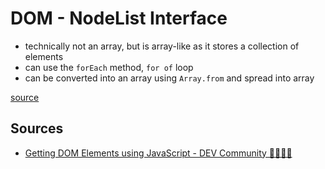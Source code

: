 # DOM - NodeList Interface

- technically not an array, but is array-like as it stores a collection of elements
- can use the `forEach` method, `for of` loop
- can be converted into an array using `Array.from` and spread into array

[source](#nodelist1)

## Sources

- <a name="nodelist1"></a> [Getting DOM Elements using JavaScript - DEV Community 👩‍💻👨‍💻](https://dev.to/attacomsian/getting-dom-elements-using-javascript-4do0)
